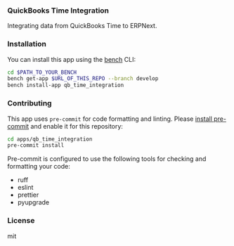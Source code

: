 ### QuickBooks Time Integration

Integrating data from QuickBooks Time to ERPNext.

### Installation

You can install this app using the [bench](https://github.com/frappe/bench) CLI:

```bash
cd $PATH_TO_YOUR_BENCH
bench get-app $URL_OF_THIS_REPO --branch develop
bench install-app qb_time_integration
```

### Contributing

This app uses `pre-commit` for code formatting and linting. Please [install pre-commit](https://pre-commit.com/#installation) and enable it for this repository:

```bash
cd apps/qb_time_integration
pre-commit install
```

Pre-commit is configured to use the following tools for checking and formatting your code:

- ruff
- eslint
- prettier
- pyupgrade

### License

mit
